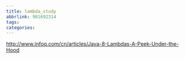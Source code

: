 ```yaml
---
title: lambda_study
abbrlink: 901692314
tags:
categories:
---
```

http://www.infoq.com/cn/articles/Java-8-Lambdas-A-Peek-Under-the-Hood